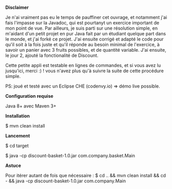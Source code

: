 **Disclaimer** 

Je n'ai vraiment pas eu le temps de pauffiner cet ouvrage, et notamment j'ai fais l'impasse sur la Javadoc, qui est pourtanyt un exercice important de mon point de vue.
Par ailleurs, je suis parti sur une résolution simple, en m'aidant d'un petit projet en pur Java fait par un étudiant quelque part dans le monde, et j'ai forké ce projet.
J'ai ensuite corrigé et adapté le code pour qu'il soit à la fois juste et qu'il réponde au besoin minimal de l'exercice, à savoir un panier avec 3 fruits possibles, et de quantité variable.
J'ai ensuite, le jour 2, ajouté la fonctionalité de Discount.

Cette petite appli est testable en lignes de commandes, et si vous avez lu jusqu'ici, merci :) ! vous n'avez plus qu'à suivre la suite de cette procédure simple.

PS: joué et testé avec un Eclipse CHE (codenvy.io) => démo live possible.

**Configuration requise**

  Java 8+ avec Maven 3+

**Installation**

  $ mvn clean install

**Lancement**

  $ cd target
  
  $ java -cp discount-basket-1.0.jar com.company.basket.Main

**Astuce**

  Pour itérer autant de fois que nécessaire : $ cd .. && mvn clean install && cd - && java -cp discount-basket-1.0.jar com.company.Main
